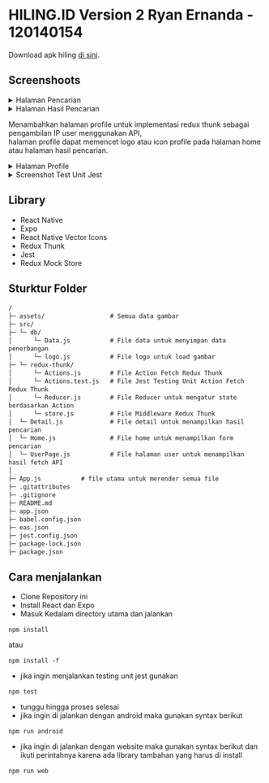 # HILING.ID Version 2 Ryan Ernanda - 120140154

Download apk hiling <a href="https://expo.dev/artifacts/eas/nntruzHSfn4ffAGLMdVENC.apk">di sini</a>.

## Screenshoots

<details>
<summary>Halaman Pencarian</summary>

<img src="Hiling.Id-V.ReduxSaga/assets/home.jpg" width="200px">

</details>

<details>
<summary>Halaman Hasil Pencarian</summary>

<img src="Hiling.Id-V.ReduxThunk/assets/detail.jpg" width="200px">

</details>

Menambahkan halaman profile untuk implementasi redux thunk sebagai pengambilan IP user menggunakan API, <br/>
halaman profile dapat memencet logo atau icon profile pada halaman home atau halaman hasil pencarian.

<details>
<summary>Halaman Profile</summary>

<img src="Hiling.Id-V.ReduxSaga/assets/profile.jpg" width="200px">

</details>

<details>
<summary>Screenshot Test Unit Jest</summary>

<img src="Hiling.Id-V.ReduxThunk/assets/jestTest.png" width="600px">

</details>

## Library

- React Native
- Expo
- React Native Vector Icons
- Redux Thunk
- Jest
- Redux Mock Store

## Sturktur Folder

```
/
├─ assets/                  # Semua data gambar
├─ src/
├─ └─ db/
│      └─ Data.js           # File data untuk menyimpan data penerbangan
│      └─ logo.js           # File logo untuk load gambar
├─ └─ redux-thunk/
│      └─ Actions.js        # File Action Fetch Redux Thunk
│      └─ Actions.test.js   # File Jest Testing Unit Action Fetch Redux Thunk
│      └─ Reducer.js        # File Reducer untuk mengatur state berdasarkan Action
│      └─ store.js          # File Middleware Redux Thunk
│  └─ Detail.js             # File detail untuk menampilkan hasil pencarian
│  └─ Home.js               # File home untuk menampilkan form pencarian
│  └─ UserPage.js           # File halaman user untuk menampilkan hasil fetch API
│
├─ App.js           # file utama untuk merender semua file
├─ .gitattributes
├─ .gitignore
├─ README.md
├─ app.json
├─ babel.config.json
├─ eas.json
├─ jest.config.json
├─ package-lock.json
├─ package.json
```

## Cara menjalankan

- Clone Repository ini
- Install React dan Expo
- Masuk Kedalam directory utama dan jalankan

```
npm install
```

atau

```
npm install -f
```

- jika ingin menjalankan testing unit jest gunakan

```
npm test
```

- tunggu hingga proses selesai
- jika ingin di jalankan dengan android maka gunakan syntax berikut

```
npm run android
```

- jika ingin di jalankan dengan website maka gunakan syntax berikut dan ikuti perintahnya karena ada library tambahan yang harus di install

```
npm run web
```
